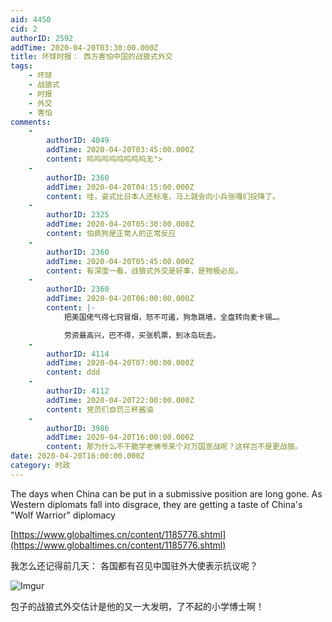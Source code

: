 ```yaml
---
aid: 4450
cid: 2
authorID: 2592
addTime: 2020-04-20T03:30:00.000Z
title: 坏球时报： 西方害怕中国的战狼式外交
tags:
    - 坏球
    - 战狼式
    - 时报
    - 外交
    - 害怕
comments:
    -
        authorID: 4049
        addTime: 2020-04-20T03:45:00.000Z
        content: 呜呜呜呜呜呜呜呜无">
    -
        authorID: 2360
        addTime: 2020-04-20T04:15:00.000Z
        content: 哇，姿式比日本人还标准，马上就会向小兵张嘎们投降了。
    -
        authorID: 2325
        addTime: 2020-04-20T05:30:00.000Z
        content: 怕疯狗是正常人的正常反应
    -
        authorID: 2360
        addTime: 2020-04-20T05:45:00.000Z
        content: 有深度一看，战狼式外交是好事，是物极必反。
    -
        authorID: 2360
        addTime: 2020-04-20T06:00:00.000Z
        content: |-
            把美国佬气得七窍冒烟，怒不可遏，狗急跳墙，全盘转向麦卡锡…。

            劳资最高兴，巴不得，买张机票，到冰岛玩去。
    -
        authorID: 4114
        addTime: 2020-04-20T07:00:00.000Z
        content: ddd
    -
        authorID: 4112
        addTime: 2020-04-20T22:00:00.000Z
        content: 党员们自罚三杯酱油
    -
        authorID: 3986
        addTime: 2020-04-20T16:00:00.000Z
        content: 那为什么不干脆学老佛爷来个对万国宣战呢？这样岂不是更战狼。
date: 2020-04-20T16:00:00.000Z
category: 时政
---
```


The days when China can be put in a submissive position are long gone. As Western diplomats fall into disgrace, they are getting a taste of China's "Wolf Warrior" diplomacy

[https://www.globaltimes.cn/content/1185776.shtml](https://www.globaltimes.cn/content/1185776.shtml)

我怎么还记得前几天： 各国都有召见中国驻外大使表示抗议呢？

![Imgur](https://i.imgur.com/Kp8JGRc.jpg)

包子的战狼式外交估计是他的又一大发明，了不起的小学博士啊！
